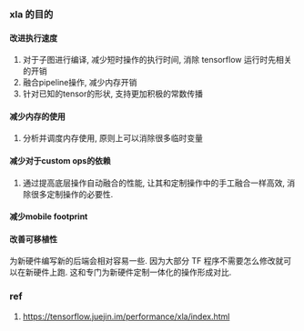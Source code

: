 ### xla 的目的

#### 改进执行速度
1. 对于子图进行编译, 减少短时操作的执行时间, 消除 tensorflow 运行时先相关的开销
2. 融合pipeline操作, 减少内存开销
3. 针对已知的tensor的形状, 支持更加积极的常数传播

#### 减少内存的使用
1. 分析并调度内存使用, 原则上可以消除很多临时变量


#### 减少对于custom ops的依赖
1. 通过提高底层操作自动融合的性能, 让其和定制操作中的手工融合一样高效, 消除很多定制操作的必要性.

#### 减少mobile footprint


#### 改善可移植性
为新硬件编写新的后端会相对容易一些. 因为大部分 TF 程序不需要怎么修改就可以在新硬件上跑. 这和专门为新硬件定制一体化的操作形成对比.


### ref
1. https://tensorflow.juejin.im/performance/xla/index.html
